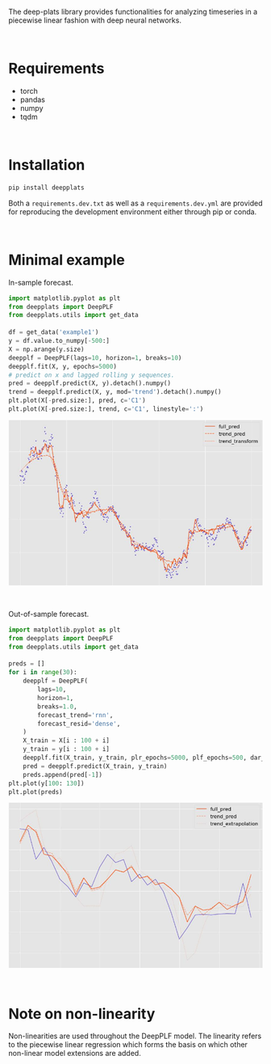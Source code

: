 The deep-plats library provides functionalities for analyzing timeseries in a piecewise linear fashion with deep neural networks.

&nbsp;

Requirements
==================
- torch
- pandas
- numpy
- tqdm

&nbsp;

Installation
============

```bash
pip install deepplats
```

Both a `requirements.dev.txt` as well as a `requirements.dev.yml` are provided for reproducing the development environment
either through pip or conda.


&nbsp;

Minimal example
===============

In-sample forecast.

```python
import matplotlib.pyplot as plt
from deepplats import DeepPLF
from deepplats.utils import get_data

df = get_data('example1')
y = df.value.to_numpy[-500:]
X = np.arange(y.size)
deepplf = DeepPLF(lags=10, horizon=1, breaks=10)
deepplf.fit(X, y, epochs=5000)
# predict on x and lagged rolling y sequences.
pred = deepplf.predict(X, y).detach().numpy()
trend = deepplf.predict(X, y, mod='trend').detach().numpy()
plt.plot(X[-pred.size:], pred, c='C1')
plt.plot(X[-pred.size:], trend, c='C1', linestyle=':')
```
<img src="images/example_is.jpg" width="512"/>

&nbsp;

Out-of-sample forecast.

```python
import matplotlib.pyplot as plt
from deepplats import DeepPLF
from deepplats.utils import get_data

preds = []
for i in range(30):
    deepplf = DeepPLF(
        lags=10,
        horizon=1,
        breaks=1.0,
        forecast_trend='rnn',
        forecast_resid='dense',
    )
    X_train = X[i : 100 + i]
    y_train = y[i : 100 + i]
    deepplf.fit(X_train, y_train, plr_epochs=5000, plf_epochs=500, dar_epochs=2500)
    pred = deepplf.predict(X_train, y_train)
    preds.append(pred[-1])
plt.plot(y[100: 130])
plt.plot(preds)
```
<img src="images/example_oos.jpg" width="512"/>

&nbsp;

Note on non-linearity
=====================

Non-linearities are used throughout the DeepPLF model. The linearity refers to the piecewise linear regression which
forms the basis on which other non-linear model extensions are added.
